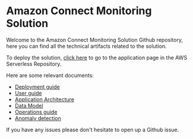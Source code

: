 # Amazon Connect Monitoring Solution
Welcome to the Amazon Connect Monitoring Solution Github repository, here you can find all the technical artifacts related to the solution.

To deploy the solution, [click here](https://serverlessrepo.aws.amazon.com/applications/us-west-2/287087860234/AmazonConnectMonitoringSolution) to go to the application page in the AWS Serverless Repository. 

Here are some relevant documents:

- [Deployment guide](https://amazon-connect.github.io/amazon-connect-call-quality-monitoring/en/deployment-guide.html)
- [User guide](https://amazon-connect.github.io/amazon-connect-call-quality-monitoring/en/user-guide.html)
- [Application Architecture](https://amazon-connect.github.io/amazon-connect-call-quality-monitoring/en/application-architecture.html)
- [Data Model](https://amazon-connect.github.io/amazon-connect-call-quality-monitoring/en/data-model.html)
- [Operations guide](https://amazon-connect.github.io/amazon-connect-call-quality-monitoring/en/operations-guide.html)
- [Anomaly detection](https://amazon-connect.github.io/amazon-connect-call-quality-monitoring/en/anomaly-detection.html)

If you have any issues please don't hesitate to open up a Github issue. 
